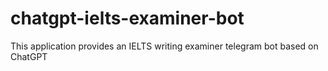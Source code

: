 # chatgpt-ielts-examiner-bot
This application provides an IELTS writing examiner telegram bot based on ChatGPT
